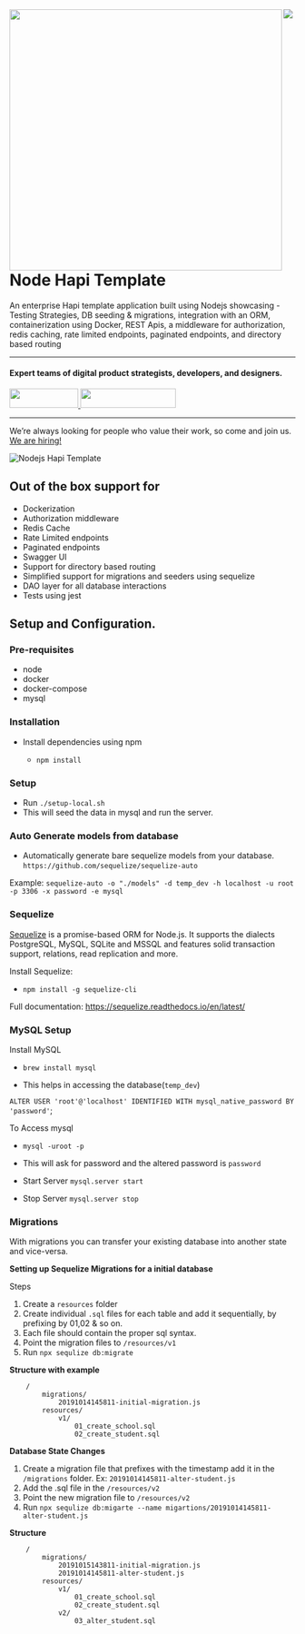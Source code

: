 <img align="left" src="https://github.com/wednesday-solutions/nodejs-hapi-template/blob/master/nodejs_hapi_template_github.svg" width="480" height="460" />

<div>
  <a href="https://www.wednesday.is?utm_source=gthb&utm_medium=repo&utm_campaign=serverless" align="left" style="margin-left: 0;">
    <img src="https://uploads-ssl.webflow.com/5ee36ce1473112550f1e1739/5f5879492fafecdb3e5b0e75_wednesday_logo.svg">
  </a>
  <p>
    <h1 align="left">Node Hapi Template
    </h1>
  </p>

  <p>
An enterprise Hapi template application built using Nodejs showcasing - Testing Strategies, DB seeding & migrations, integration with an ORM, containerization using Docker, REST Apis, a middleware for authorization, redis caching, rate limited endpoints, paginated endpoints, and directory based routing
  </p>

  ___


  <p>
    <h4>
      Expert teams of digital product strategists, developers, and designers.
    </h4>
  </p>

  <div>
    <a href="https://www.wednesday.is/contact-us?utm_source=gthb&utm_medium=repo&utm_campaign=serverless" target="_blank">
      <img src="https://uploads-ssl.webflow.com/5ee36ce1473112550f1e1739/5f6ae88b9005f9ed382fb2a5_button_get_in_touch.svg" width="121" height="34">
    </a>
    <a href="https://github.com/wednesday-solutions/" target="_blank">
      <img src="https://uploads-ssl.webflow.com/5ee36ce1473112550f1e1739/5f6ae88bb1958c3253756c39_button_follow_on_github.svg" width="168" height="34">
    </a>
  </div>

  ___

  <span>We’re always looking for people who value their work, so come and join us. <a href="https://www.wednesday.is/hiring">We are hiring!</a></span>
</div>

![Nodejs Hapi Template](https://github.com/wednesday-solutions/node-js-hapi-template/workflows/Nodejs%20Hapi%20Template/badge.svg)

## Out of the box support for

- Dockerization
- Authorization middleware
- Redis Cache
- Rate Limited endpoints
- Paginated endpoints
- Swagger UI
- Support for directory based routing
- Simplified support for migrations and seeders using sequelize
- DAO layer for all database interactions
- Tests using jest

## Setup and Configuration. 

### Pre-requisites

* node
* docker
* docker-compose
* mysql

### Installation

* Install dependencies using npm

    - ```npm install```


### Setup
 
- Run ``` ./setup-local.sh ```
- This will seed the data in mysql and run the server. 


### Auto Generate models from database

- Automatically generate bare sequelize models from your database.
`https://github.com/sequelize/sequelize-auto`

Example:
`sequelize-auto -o "./models" -d temp_dev -h localhost -u root -p 3306 -x password -e mysql`


### Sequelize 
[Sequelize](https://sequelize.readthedocs.io/en/latest/) is a promise-based ORM for Node.js. It supports the dialects PostgreSQL, MySQL, SQLite and MSSQL and features solid transaction support, relations, read replication and more.

Install Sequelize:

- `npm install -g sequelize-cli`

Full documentation: https://sequelize.readthedocs.io/en/latest/


### MySQL Setup

Install MySQL

- `brew install mysql`

- This helps in accessing the database(`temp_dev`)

`ALTER USER 'root'@'localhost' IDENTIFIED WITH mysql_native_password BY 'password'`;

To Access mysql
- `mysql -uroot -p` 
- This will ask for password and the altered password is `password`

- Start Server
`mysql.server start`

- Stop Server
`mysql.server stop`


### Migrations
With migrations you can transfer your existing database into another state and vice-versa.

**Setting up Sequelize Migrations for a initial database**

Steps

1. Create a `resources` folder
2. Create individual `.sql` files for each table and add it sequentially, by prefixing by 01,02 & so on.
3. Each file should contain the proper sql syntax. 
4. Point the migration files to `/resources/v1`
5. Run `npx sequlize db:migrate`

**Structure with example**

```
    /
        migrations/
            20191014145811-initial-migration.js
        resources/
            v1/
                01_create_school.sql
                02_create_student.sql
```
    
**Database State Changes**

1. Create a migration file that prefixes with the timestamp add it in the `/migrations` folder. Ex: `20191014145811-alter-student.js`
2. Add the .sql file in the `/resources/v2` 
3. Point the new migration file to `/resources/v2`
4. Run `npx sequlize db:migarte --name migartions/20191014145811-alter-student.js`

**Structure**
 
```
    /
        migrations/
            20191015143811-initial-migration.js
            20191014145811-alter-student.js
        resources/
            v1/
                01_create_school.sql
                02_create_student.sql
            v2/
                03_alter_student.sql    

```
